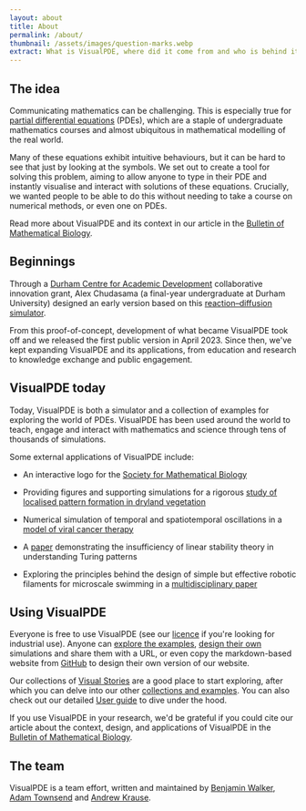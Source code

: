 ```yaml
---
layout: about
title: About
permalink: /about/
thumbnail: /assets/images/question-marks.webp
extract: What is VisualPDE, where did it come from and who is behind it?
---
```


## The idea

Communicating mathematics can be challenging. This is especially true for [partial differential equations](https://en.wikipedia.org/wiki/Partial_differential_equation) (PDEs), which are a staple of undergraduate mathematics courses and almost ubiquitous in mathematical modelling of the real world.

Many of these equations exhibit intuitive behaviours, but it can be hard to see that just by looking at the symbols. We set out to create a tool for solving this problem, aiming to allow anyone to type in their PDE and instantly visualise and interact with solutions of these equations. Crucially, we wanted people to be able to do this without needing to take a course on numerical methods, or even one on PDEs.

Read more about VisualPDE and its context in our article in the [Bulletin of Mathematical Biology](https://doi.org/10.1007/s11538-023-01218-4).

## Beginnings

Through a [Durham Centre for Academic Development](https://www.durham.ac.uk/departments/centres/academic-development/) collaborative innovation grant, Alex Chudasama (a final-year undergraduate at Durham University) designed an early version based on this [reaction–diffusion simulator](https://pmneila.github.io/jsexp/grayscott/).

From this proof-of-concept, development of what became VisualPDE took off and we released the first public version in April 2023. Since then, we've kept expanding VisualPDE and its applications, from education and research to knowledge exchange and public engagement.


## VisualPDE today

Today, VisualPDE is both a simulator and a collection of examples for exploring the world of PDEs. VisualPDE has been used around the world to teach, engage and interact with mathematics and science through tens of thousands of simulations.

Some external applications of VisualPDE include:

- An interactive logo for the [Society for Mathematical Biology](https://smb.org)

- Providing figures and supporting simulations for a rigorous [study of localised pattern formation in dryland vegetation](https://arxiv.org/abs/2309.02956)

- Numerical simulation of temporal and spatiotemporal oscillations in a [model of viral cancer therapy](https://doi.org/10.1101/2023.12.19.572433)

- A [paper](https://link.springer.com/article/10.1007/s11538-023-01250-4) demonstrating the insufficiency of linear stability theory in understanding Turing patterns

- Exploring the principles behind the design of simple but effective robotic filaments for microscale swimming in a [multidisciplinary paper](https://doi.org/10.48550/arXiv.2402.13844)


## Using VisualPDE

Everyone is free to use VisualPDE (see our [licence](https://github.com/Pecnut/visual-pde/blob/main/LICENSE.md) if you're looking for industrial use). Anyone can [explore the examples](/explore), [design their own](/create) simulations and share them with a URL, or even copy the markdown-based website from [GitHub](https://github.com/Pecnut/visual-pde) to design their own version of our website.

Our collections of [Visual Stories](/visual-stories) are a good place to start exploring, after which you can delve into our other [collections and examples](/explore). You can also check out our detailed [User guide](/user-guide) to dive under the hood.

If you use VisualPDE in your research, we'd be grateful if you could cite our article about the context, design, and applications of VisualPDE in the [Bulletin of Mathematical Biology](https://doi.org/10.1007/s11538-023-01218-4).

## The team

VisualPDE is a team effort, written and maintained by [Benjamin Walker](https://benjaminwalker.info/), [Adam Townsend](https://adamtownsend.com/) and [Andrew Krause](https://www.andrewkrause.org/).

